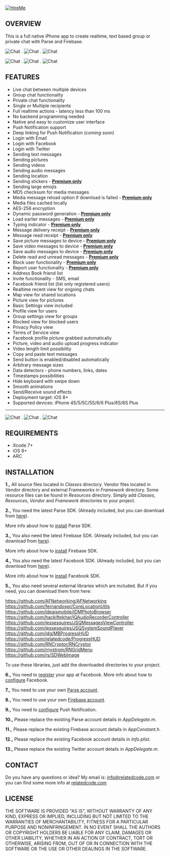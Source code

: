 [![HireMe](http://relatedcode.com/github/header5.png)](http://appcostcalculator.com)

## OVERVIEW

This is a full native iPhone app to create realtime, text based group or private chat with Parse and Firebase.

![Chat](http://relatedcode.com/github/chat821.png)
.
![Chat](http://relatedcode.com/github/chat803.png)
.
![Chat](http://relatedcode.com/github/chat818.png)

![Chat](http://relatedcode.com/github/chat804.png)
.
![Chat](http://relatedcode.com/github/chat820.png)
.
![Chat](http://relatedcode.com/github/chat819.png)

## FEATURES

- Live chat between multiple devices
- Group chat functionality
- Private chat functionality
- Single or Multiple recipients
- Full realtime actions - latency less than 100 ms
- No backend programming needed
- Native and easy to customize user interface
- Push Notification support
- Deep linking for Push Notification (<i>coming soon</i>)
- Login with Email
- Login with Facebook
- Login with Twitter
- Sending text messages
- Sending pictures
- Sending videos
- Sending audio messages
- Sending location
- Sending stickers - **[Premium only](http://relatedcode.com/premium)**
- Sending large emojis
- MD5 checksum for media messages
- Media message reload option if download is failed - **[Premium only](http://relatedcode.com/premium)**
- Media files cached locally
- AES-256 encryption
- Dynamic password generation - **[Premium only](http://relatedcode.com/premium)**
- Load earlier messages - **[Premium only](http://relatedcode.com/premium)**
- Typing indicator - **[Premium only](http://relatedcode.com/premium)**
- Message delivery receipt - **[Premium only](http://relatedcode.com/premium)**
- Message read receipt - **[Premium only](http://relatedcode.com/premium)**
- Save picture messages to device - **[Premium only](http://relatedcode.com/premium)**
- Save video messages to device - **[Premium only](http://relatedcode.com/premium)**
- Save audio messages to device - **[Premium only](http://relatedcode.com/premium)**
- Delete read and unread messages - **[Premium only](http://relatedcode.com/premium)**
- Block user functionality - **[Premium only](http://relatedcode.com/premium)**
- Report user functionality - **[Premium only](http://relatedcode.com/premium)**
- Address Book friend list
- Invite functionality - SMS, email
- Facebook friend list (list only registered users)
- Realtime recent view for ongoing chats
- Map view for shared locations
- Picture view for pictures
- Basic Settings view included
- Profile view for users
- Group settings view for groups
- Blocked view for blocked users
- Privacy Policy view
- Terms of Service view
- Facebook profile picture grabbed automatically
- Picture, video and audio upload progress indicator
- Video length limit possibility
- Copy and paste text messages
- Send button is enabled/disabled automatically
- Arbitrary message sizes
- Data detectors - phone numbers, links, dates
- Timestamps possibilities
- Hide keyboard with swipe down
- Smooth animations
- Send/Receive sound effects
- Deployment target: iOS 8+
- Supported devices: iPhone 4S/5/5C/5S/6/6 Plus/6S/6S Plus

---

![Chat](http://relatedcode.com/github/chat809.png)
.
![Chat](http://relatedcode.com/github/chat811.png)
.
![Chat](http://relatedcode.com/github/chat812.png)

## REQUIREMENTS

- Xcode 7+
- iOS 8+
- ARC

## INSTALLATION

**1.,** All source files located in *Classes* directory. Vendor files located in *Vendor* directory and external Frameworks in *Framework* directory. Some resource files can be found in *Resources* directory. Simply add *Classes*, *Resources*, *Vendor* and *Framework* directories to your project.

**2.,** You need the latest Parse SDK. (Already included, but you can download from [here](https://www.parse.com/docs/downloads)).

More info about how to [install](https://www.parse.com/apps/quickstart#parse_data/mobile/ios/native/existing) Parse SDK.

**3.,** You also need the latest Firebase SDK. (Already included, but you can download from [here](https://www.firebase.com/docs/ios/alternate-setup.html)).

More info about how to [install](https://www.firebase.com/docs/ios/alternate-setup.html) Firebase SDK.

**4.,** You also need the latest Facebook SDK. (Already included, but you can download from [here](https://developers.facebook.com/docs/ios)).

More info about how to [install](https://developers.facebook.com/docs/ios/getting-started) Facebook SDK.

**5.,** You also need several external libraries which are included. But if you need, you can download them from here:

https://github.com/AFNetworking/AFNetworking<br>
https://github.com/fernandospr/CoreLocationUtils<br>
https://github.com/ideaismobile/IDMPhotoBrowser<br>
https://github.com/hackiftekhar/IQAudioRecorderController<br>
https://github.com/jessesquires/JSQMessagesViewController<br>
https://github.com/jessesquires/JSQSystemSoundPlayer<br>
https://github.com/jdg/MBProgressHUD<br>
https://github.com/relatedcode/ProgressHUD<br>
https://github.com/RNCryptor/RNCryptor<br>
https://github.com/rnystrom/RNGridMenu<br>
https://github.com/rs/SDWebImage<br>

To use these libraries, just add the downloaded directories to your project.

**6.,** You need to [register](https://developers.facebook.com/apps) your app at Facebook. More info about how to [configure](https://developers.facebook.com/docs/ios/getting-started) Facebook.

**7.,** You need to use your own [Parse account](https://www.parse.com/#signup).

**8.,** You need to use your own [Firebase account](https://www.firebase.com/signup).

**9.,** You need to [configure](https://www.parse.com/tutorials/ios-push-notifications) Push Notification.

**10.,** Please replace the existing Parse account details in *AppDelegate.m*.

**11.,** Please replace the existing Firebase account details in *AppConstant.h*.

**12.,** Please replace the existing Facebook account details in *Info.plist*.

**13.,** Please replace the existing Twitter account details in *AppDelegate.m*.

## CONTACT

Do you have any questions or idea? My email is: info@relatedcode.com or you can find some more info at [relatedcode.com](http://relatedcode.com)

## LICENSE

THE SOFTWARE IS PROVIDED "AS IS", WITHOUT WARRANTY OF ANY KIND, EXPRESS OR
IMPLIED, INCLUDING BUT NOT LIMITED TO THE WARRANTIES OF MERCHANTABILITY,
FITNESS FOR A PARTICULAR PURPOSE AND NONINFRINGEMENT. IN NO EVENT SHALL THE
AUTHORS OR COPYRIGHT HOLDERS BE LIABLE FOR ANY CLAIM, DAMAGES OR OTHER
LIABILITY, WHETHER IN AN ACTION OF CONTRACT, TORT OR OTHERWISE, ARISING FROM,
OUT OF OR IN CONNECTION WITH THE SOFTWARE OR THE USE OR OTHER DEALINGS IN
THE SOFTWARE.
